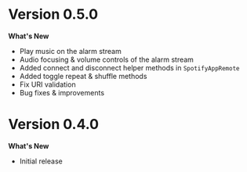 # Version 0.5.0   
  
**What's New**  
  
* Play music on the alarm stream
* Audio focusing & volume controls of the alarm stream
* Added connect and disconnect helper methods in `SpotifyAppRemote`
* Added toggle repeat & shuffle methods
* Fix URI validation
* Bug fixes & improvements

# Version 0.4.0   
  
**What's New**  
  
* Initial release